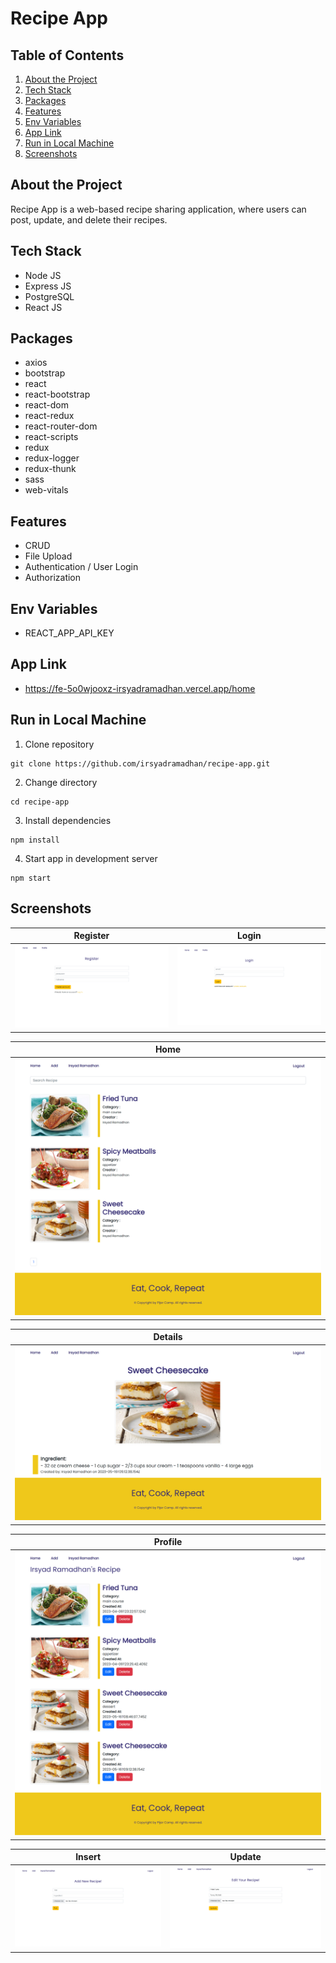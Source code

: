 # Recipe App

## Table of Contents

1. [About the Project](#about-the-project)
2. [Tech Stack](#tech-stack)
3. [Packages](#packages)
4. [Features](#features)
5. [Env Variables](#env-variables)
6. [App Link](#app-link)
7. [Run in Local Machine](#run-in-local-machine)
8. [Screenshots](#screenshots)

## About the Project

Recipe App is a web-based recipe sharing application, where users can post, update, and delete their recipes.

## Tech Stack

- Node JS
- Express JS
- PostgreSQL
- React JS

## Packages

- axios
- bootstrap
- react
- react-bootstrap
- react-dom
- react-redux
- react-router-dom
- react-scripts
- redux
- redux-logger
- redux-thunk
- sass
- web-vitals

## Features

- CRUD
- File Upload
- Authentication / User Login
- Authorization

## Env Variables

- REACT_APP_API_KEY

## App Link

- https://fe-5o0wjooxz-irsyadramadhan.vercel.app/home

## Run in Local Machine

1. Clone repository

```
git clone https://github.com/irsyadramadhan/recipe-app.git
```

2. Change directory

```
cd recipe-app
```

3. Install dependencies

```
npm install
```

4. Start app in development server

```
npm start
```

## Screenshots

| Register | Login |
| ----------- | ----------- |
| ![register](https://github.com/irsyadramadhan/recipe-app/blob/main/src/screenshots/register.png) | ![login](https://github.com/irsyadramadhan/recipe-app/blob/main/src/screenshots/login.png) |

| Home |
| ----------- |
| ![home](https://github.com/irsyadramadhan/recipe-app/blob/main/src/screenshots/home.png) |

| Details |
| ----------- |
| ![details](https://github.com/irsyadramadhan/recipe-app/blob/main/src/screenshots/details.png) |

| Profile |
| ----------- |
| ![profile](https://github.com/irsyadramadhan/recipe-app/blob/main/src/screenshots/profile.png) |

| Insert | Update |
| ----------- | ----------- |
| ![insert](https://github.com/irsyadramadhan/recipe-app/blob/main/src/screenshots/insert.png) | ![update](https://github.com/irsyadramadhan/recipe-app/blob/main/src/screenshots/update.png) |
